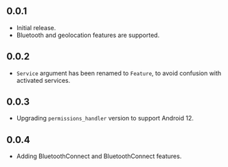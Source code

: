 ## 0.0.1

* Initial release.
* Bluetooth and geolocation features are supported.

## 0.0.2

* `Service` argument has been renamed to `Feature`, to avoid confusion with activated services.

## 0.0.3

* Upgrading `permissions_handler` version to support Android 12.

## 0.0.4

* Adding BluetoothConnect and BluetoothConnect features.